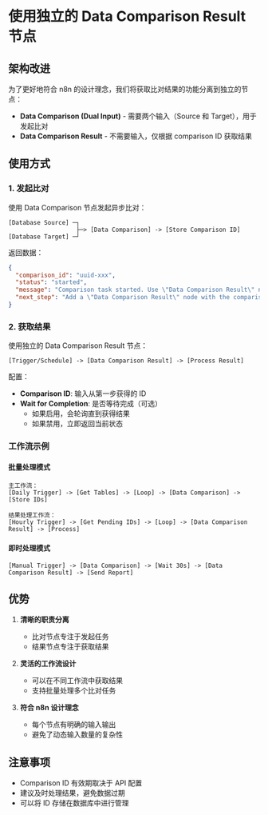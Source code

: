 # 使用独立的 Data Comparison Result 节点

## 架构改进

为了更好地符合 n8n 的设计理念，我们将获取比对结果的功能分离到独立的节点：

- **Data Comparison (Dual Input)** - 需要两个输入（Source 和 Target），用于发起比对
- **Data Comparison Result** - 不需要输入，仅根据 comparison ID 获取结果

## 使用方式

### 1. 发起比对

使用 Data Comparison 节点发起异步比对：

```
[Database Source] ─┐
                   ├─> [Data Comparison] -> [Store Comparison ID]
[Database Target] ─┘
```

返回数据：
```json
{
  "comparison_id": "uuid-xxx",
  "status": "started",
  "message": "Comparison task started. Use \"Data Comparison Result\" node to retrieve results.",
  "next_step": "Add a \"Data Comparison Result\" node with the comparison_id to get results"
}
```

### 2. 获取结果

使用独立的 Data Comparison Result 节点：

```
[Trigger/Schedule] -> [Data Comparison Result] -> [Process Result]
```

配置：
- **Comparison ID**: 输入从第一步获得的 ID
- **Wait for Completion**: 是否等待完成（可选）
  - 如果启用，会轮询直到获得结果
  - 如果禁用，立即返回当前状态

### 工作流示例

#### 批量处理模式
```
主工作流：
[Daily Trigger] -> [Get Tables] -> [Loop] -> [Data Comparison] -> [Store IDs]

结果处理工作流：
[Hourly Trigger] -> [Get Pending IDs] -> [Loop] -> [Data Comparison Result] -> [Process]
```

#### 即时处理模式
```
[Manual Trigger] -> [Data Comparison] -> [Wait 30s] -> [Data Comparison Result] -> [Send Report]
```

## 优势

1. **清晰的职责分离**
   - 比对节点专注于发起任务
   - 结果节点专注于获取结果

2. **灵活的工作流设计**
   - 可以在不同工作流中获取结果
   - 支持批量处理多个比对任务

3. **符合 n8n 设计理念**
   - 每个节点有明确的输入输出
   - 避免了动态输入数量的复杂性

## 注意事项

- Comparison ID 有效期取决于 API 配置
- 建议及时处理结果，避免数据过期
- 可以将 ID 存储在数据库中进行管理